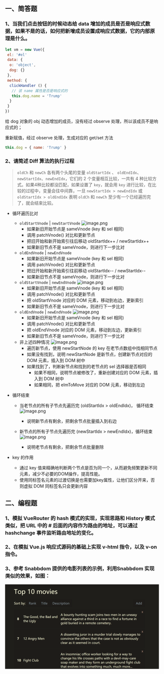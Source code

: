 ## 一、简答题

### 1、当我们点击按钮的时候动态给 data 增加的成员是否是响应式数据，如果不是的话，如何把新增成员设置成响应式数据，它的内部原理是什么。

```js
let vm = new Vue({
 el: '#el'
 data: {
  o: 'object',
  dog: {}
 },
 method: {
  clickHandler () {
   // 该 name 属性是否是响应式的
   this.dog.name = 'Trump'
  }
 }
})
```

给 dog 对象的 obj 动态增加的成员，没有经过 observe 处理，所以该成员不是响应式的；

重新赋值，经过 observe 处理，生成对应的 get/set 方法

```js
this.dog = { name: 'Trump' }
```

### 2、请简述 Diff 算法的执行过程

> `oldCh` 和 `newCh` 各有两个头尾的变量 `oldStartIdx` 、 `oldEndIdx`、 `newStartIdx`、`newEndIdx`，它们的 2 个变量相互比较，一共有 4 种比较方式。如果4种比较都没匹配，如果设置了 `key`，就会用 `key` 进行比较，在比较的过程中，变量会往中间靠，一旦 `newStartIdx > newEndIdx` 或 `oldStartIdx > oldEndIdx` 表明 `oldCh` 和 `newCh` 至少有一个已经遍历完了，就会结束比较。

- 循环遍历比对
    - `oldStartVnode` | `newStartVnode`
        ![image.png](https://upload-images.jianshu.io/upload_images/6010417-3cfcb752d3c7c59d.png?imageMogr2/auto-orient/strip%7CimageView2/2/w/1240)
        - 如果新旧开始节点是 sameVnode (key 和 sel 相同)
        - 调用 patchVnode() 对比和更新节点
        - 把旧开始和新开始索引往后移动 oldStartIdx++ / newStartIdx++
        - 如果新旧节点不是 sameVnode，则进行下一步比对
    - `oldEndVnode` | `newEndVnode`
        - 如果新旧开始节点是 sameVnode (key 和 sel 相同)
        - 调用 patchVnode() 对比和更新节点
        - 把旧开始和新开始索引往前移动 oldStartIdx-- / newStartIdx--
        - 如果新旧节点不是 sameVnode，则进行下一步比对
    - `oldStartVnode` | `newEndVnode`
    ![image.png](https://upload-images.jianshu.io/upload_images/6010417-56385938d9b62dbd.png?imageMogr2/auto-orient/strip%7CimageView2/2/w/1240)
        - 如果新旧开始节点是 sameVnode (key 和 sel 相同)
        - 调用 patchVnode() 对比和更新节点
        - 把 oldStartVnode 对应的 DOM 元素，移动到右边，更新索引
        - 如果新旧节点不是 sameVnode，则进行下一步比对
    - `oldEndVnode` | `newEndVnode`
    ![image.png](https://upload-images.jianshu.io/upload_images/6010417-d12e302d14226fbd.png?imageMogr2/auto-orient/strip%7CimageView2/2/w/1240)
        - 如果新旧开始节点是 sameVnode (key 和 sel 相同)
        - 调用 patchVnode() 对比和更新节点
        - 把 oldEndVnode 对应的 DOM 元素，移动到左边，更新索引
        - 如果新旧节点不是 sameVnode，则进行下一步比对
    - 非上述四种情况
    ![image.png](https://upload-images.jianshu.io/upload_images/6010417-cda9169d69162e57.png?imageMogr2/auto-orient/strip%7CimageView2/2/w/1240)
        - 遍历新节点，使用 newStartNode 的 key 在老节点数组中找相同节点
        - 如果没有找到，说明 newStartNode 是新节点，创建新节点对应的 DOM 元素，插入到 DOM 树中
        - 如果找到了，判断新节点和找到的老节点的 sel 选择器是否相同
            - 如果不相同，说明节点被修改了，重新创建对应的 DOM 元素，插入到 DOM 树中
            - 如果相同，把 elmToMove 对应的 DOM 元素，移动到左边

- 循环结束
    - 当老节点的所有子节点先遍历完 (oldStartIdx > oldEndIdx)， 循环结束
![image.png](https://upload-images.jianshu.io/upload_images/6010417-95e50a91005423f4.png?imageMogr2/auto-orient/strip%7CimageView2/2/w/1240)

        - 说明新节点有剩余，把剩余节点批量插入到右边
    - 新节点的所有子节点先遍历完 (newStartIdx > newEndIdx)，循环结束
    ![image.png](https://upload-images.jianshu.io/upload_images/6010417-35c51fe429cb9a38.png?imageMogr2/auto-orient/strip%7CimageView2/2/w/1240)

        - 说明老节点有剩余，把剩余节点批量删除

- key 的作用

    - 通过 key 值来精确地判断两个节点是否为同一个，从而避免频繁更新不同元素，减少不必要的DOM操作，提高性能。
    - 使用同标签名元素的过渡切换是也需要加key属性，让他们区分开来，否则虚拟 DOM 同标签名只会更新内容

## 二、编程题

### 1、模拟 VueRouter 的 hash 模式的实现，实现思路和 History 模式类似，把 URL 中的 # 后面的内容作为路由的地址，可以通过 hashchange 事件监听路由地址的变化。

### 2、在模拟 Vue.js 响应式源码的基础上实现 v-html 指令，以及 v-on 指令。

### 3、参考 Snabbdom 提供的电影列表的示例，利用Snabbdom 实现类似的效果，如图：

<img src="images/Ciqc1F7zUZ-AWP5NAAN0Z_t_hDY449.png" alt="Ciqc1F7zUZ-AWP5NAAN0Z_t_hDY449" style="zoom:50%;" />
